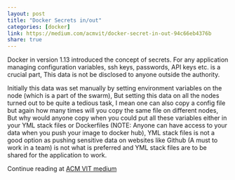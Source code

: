 ```yaml
---
layout: post
title: "Docker Secrets in/out"
categories: [docker]
link: https://medium.com/acmvit/docker-secret-in-out-94c66eb4376b
share: true
---
```


Docker in version 1.13 introduced the concept of secrets. For any application managing configuration variables, ssh keys, passwords, API keys etc. is a crucial part, This data is not be disclosed to anyone outside the authority.

Initially this data was set manually by setting environment variables on the node (which is a part of the swarm), But setting this data on all the nodes turned out to be quite a tedious task, I mean one can also copy a config file but again how many times will you copy the same file on different nodes, But why would anyone copy when you could put all these variables either in your YML stack files or Dockerfiles (NOTE: Anyone can have access to your data when you push your image to docker hub), YML stack files is not a good option as pushing sensitive data on websites like Github (A must to work in a team) is not what is preferred and YML stack files are to be shared for the application to work.
<!--more-->

Continue reading at [ACM VIT medium](https://medium.com/acmvit/docker-secret-in-out-94c66eb4376b)
